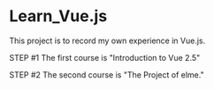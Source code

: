# Learn_Vue.js
This project is to record my own experience in Vue.js.
 
STEP #1
	The first course is "Introduction to Vue 2.5"

STEP #2
	The second course is "The Project of elme." 